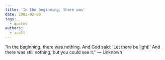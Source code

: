 ```yaml
---
title: 'In the beginning, there was'
date: 2002-02-09
tags:
  - quotes
authors:
  - scott
---
```


"In the beginning, there was nothing. And God said: 'Let there be light!' And there was still nothing, but you could see it."
— Unknown
